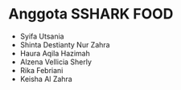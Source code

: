 # Anggota SSHARK FOOD 
- Syifa Utsania
- Shinta Destianty Nur Zahra
- Haura Aqila Hazimah
- Alzena Vellicia Sherly
- Rika Febriani
- Keisha Al Zahra



